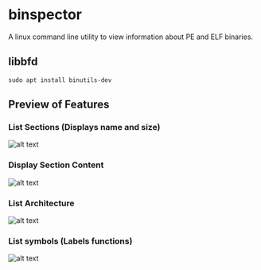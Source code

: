 # binspector
A linux command line utility to view information about PE and ELF binaries.

## libbfd
`sudo apt install binutils-dev`

## Preview of Features

### List Sections (Displays name and size)
![alt text](https://github.com/copsahl/binspector/pics/list_sections.png "Example of listing sections.")
### Display Section Content
![alt text](https://github.com/copsahl/binspector/pics/print_sections.png "Example of printing section content.")
### List Architecture
![alt text](https://github.com/copsahl/binspector/pics/list_arch.png "Example of listing arch.")
### List symbols (Labels functions)
![alt text](https://github.com/copsahl/binspector/pics/list_symbols.png "Example of listing symbols.")
